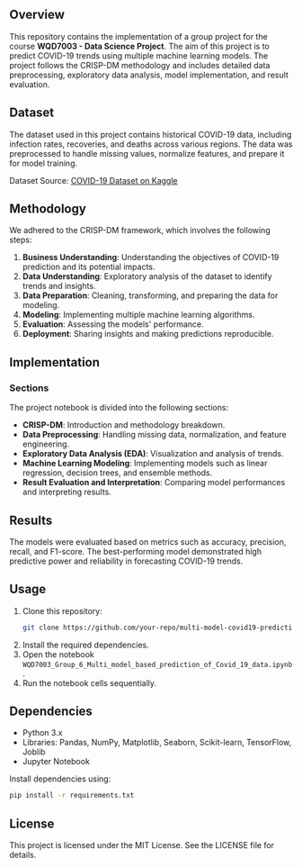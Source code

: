 ## Overview
This repository contains the implementation of a group project for the course **WQD7003 - Data Science Project**. The aim of this project is to predict COVID-19 trends using multiple machine learning models. The project follows the CRISP-DM methodology and includes detailed data preprocessing, exploratory data analysis, model implementation, and result evaluation.

## Dataset
The dataset used in this project contains historical COVID-19 data, including infection rates, recoveries, and deaths across various regions. The data was preprocessed to handle missing values, normalize features, and prepare it for model training.

Dataset Source: [COVID-19 Dataset on Kaggle](https://www.kaggle.com/datasets/meirnizri/covid19-dataset)

## Methodology
We adhered to the CRISP-DM framework, which involves the following steps:
1. **Business Understanding**: Understanding the objectives of COVID-19 prediction and its potential impacts.
2. **Data Understanding**: Exploratory analysis of the dataset to identify trends and insights.
3. **Data Preparation**: Cleaning, transforming, and preparing the data for modeling.
4. **Modeling**: Implementing multiple machine learning algorithms.
5. **Evaluation**: Assessing the models' performance.
6. **Deployment**: Sharing insights and making predictions reproducible.

## Implementation
### Sections
The project notebook is divided into the following sections:
- **CRISP-DM**: Introduction and methodology breakdown.
- **Data Preprocessing**: Handling missing data, normalization, and feature engineering.
- **Exploratory Data Analysis (EDA)**: Visualization and analysis of trends.
- **Machine Learning Modeling**: Implementing models such as linear regression, decision trees, and ensemble methods.
- **Result Evaluation and Interpretation**: Comparing model performances and interpreting results.

## Results
The models were evaluated based on metrics such as accuracy, precision, recall, and F1-score. The best-performing model demonstrated high predictive power and reliability in forecasting COVID-19 trends.


## Usage
1. Clone this repository:
   ```bash
   git clone https://github.com/your-repo/multi-model-covid19-prediction.git
   ```
2. Install the required dependencies.
3. Open the notebook `WQD7003_Group_6_Multi_model_based_prediction_of_Covid_19_data.ipynb`.
4. Run the notebook cells sequentially.

## Dependencies
- Python 3.x
- Libraries: Pandas, NumPy, Matplotlib, Seaborn, Scikit-learn, TensorFlow, Joblib
- Jupyter Notebook

Install dependencies using:
```bash
pip install -r requirements.txt
```

## License
This project is licensed under the MIT License. See the LICENSE file for details.
